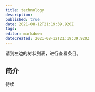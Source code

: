 ```yaml
---
title: technology
description: 
published: true
date: 2021-08-12T21:19:39.920Z
tags:
editor: markdown
dateCreated: 2021-08-12T21:19:39.920Z
---
```


请到左边的树状列表，进行查看条目。

## 简介

待续
